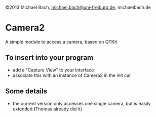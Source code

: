 ©2013 Michael Bach, michael.bach@uni-freiburg.de, michaelbach.de


Camera2
=======

A simple module to access a camera, based on QTKit
 

To insert into your program
-------------------------
* add a "Capture View" to your interface
* associate this with an instance of Camera2 in the init call


Some details
------------
* the current version only accesses one single camera, but is easily extended (Thomas already did it)